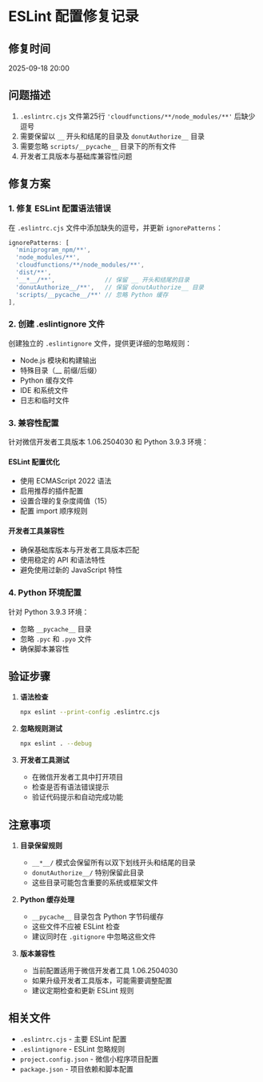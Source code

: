 # ESLint 配置修复记录

## 修复时间
2025-09-18 20:00

## 问题描述
1. `.eslintrc.cjs` 文件第25行 `'cloudfunctions/**/node_modules/**'` 后缺少逗号
2. 需要保留以 `__` 开头和结尾的目录及 `donutAuthorize__` 目录
3. 需要忽略 `scripts/__pycache__` 目录下的所有文件
4. 开发者工具版本与基础库兼容性问题

## 修复方案

### 1. 修复 ESLint 配置语法错误
在 `.eslintrc.cjs` 文件中添加缺失的逗号，并更新 `ignorePatterns`：

```javascript
ignorePatterns: [
  'miniprogram_npm/**',
  'node_modules/**',
  'cloudfunctions/**/node_modules/**',
  'dist/**',
  '__*__/**',              // 保留 __ 开头和结尾的目录
  'donutAuthorize__/**',   // 保留 donutAuthorize__ 目录
  'scripts/__pycache__/**' // 忽略 Python 缓存
],
```

### 2. 创建 .eslintignore 文件
创建独立的 `.eslintignore` 文件，提供更详细的忽略规则：
- Node.js 模块和构建输出
- 特殊目录（__ 前缀/后缀）
- Python 缓存文件
- IDE 和系统文件
- 日志和临时文件

### 3. 兼容性配置
针对微信开发者工具版本 1.06.2504030 和 Python 3.9.3 环境：

#### ESLint 配置优化
- 使用 ECMAScript 2022 语法
- 启用推荐的插件配置
- 设置合理的复杂度阈值（15）
- 配置 import 顺序规则

#### 开发者工具兼容性
- 确保基础库版本与开发者工具版本匹配
- 使用稳定的 API 和语法特性
- 避免使用过新的 JavaScript 特性

### 4. Python 环境配置
针对 Python 3.9.3 环境：
- 忽略 `__pycache__` 目录
- 忽略 `.pyc` 和 `.pyo` 文件
- 确保脚本兼容性

## 验证步骤

1. **语法检查**
   ```bash
   npx eslint --print-config .eslintrc.cjs
   ```

2. **忽略规则测试**
   ```bash
   npx eslint . --debug
   ```

3. **开发者工具测试**
   - 在微信开发者工具中打开项目
   - 检查是否有语法错误提示
   - 验证代码提示和自动完成功能

## 注意事项

1. **目录保留规则**
   - `__*__/` 模式会保留所有以双下划线开头和结尾的目录
   - `donutAuthorize__/` 特别保留此目录
   - 这些目录可能包含重要的系统或框架文件

2. **Python 缓存处理**
   - `__pycache__` 目录包含 Python 字节码缓存
   - 这些文件不应被 ESLint 检查
   - 建议同时在 `.gitignore` 中忽略这些文件

3. **版本兼容性**
   - 当前配置适用于微信开发者工具 1.06.2504030
   - 如果升级开发者工具版本，可能需要调整配置
   - 建议定期检查和更新 ESLint 规则

## 相关文件
- `.eslintrc.cjs` - 主要 ESLint 配置
- `.eslintignore` - ESLint 忽略规则
- `project.config.json` - 微信小程序项目配置
- `package.json` - 项目依赖和脚本配置